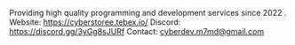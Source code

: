 Providing high quality programming and development services since 2022 .
Website: https://cyberstoree.tebex.io/
Discord: https://discord.gg/3yGg8sJURf
Contact: cyberdev.m7md@gmail.com
